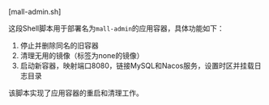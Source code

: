 [mall-admin.sh]

这段Shell脚本用于部署名为`mall-admin`的应用容器，具体功能如下：

1. 停止并删除同名的旧容器
2. 清理无用的镜像（标签为none的镜像）
3. 启动新容器，映射端口8080，链接MySQL和Nacos服务，设置时区并挂载日志目录

该脚本实现了应用容器的重启和清理工作。
